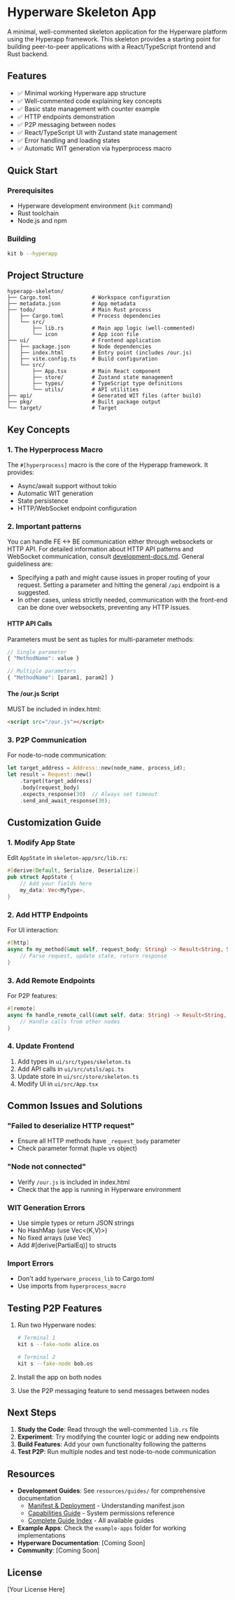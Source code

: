 # Hyperware Skeleton App

A minimal, well-commented skeleton application for the Hyperware platform using the Hyperapp framework. This skeleton provides a starting point for building peer-to-peer applications with a React/TypeScript frontend and Rust backend.

## Features

- ✅ Minimal working Hyperware app structure
- ✅ Well-commented code explaining key concepts
- ✅ Basic state management with counter example
- ✅ HTTP endpoints demonstration
- ✅ P2P messaging between nodes
- ✅ React/TypeScript UI with Zustand state management
- ✅ Error handling and loading states
- ✅ Automatic WIT generation via hyperprocess macro

## Quick Start

### Prerequisites

- Hyperware development environment (`kit` command)
- Rust toolchain
- Node.js and npm

### Building

   ```bash
   kit b --hyperapp
   ```


## Project Structure

```
hyperapp-skeleton/
├── Cargo.toml             # Workspace configuration
├── metadata.json          # App metadata
├── todo/                  # Main Rust process
│   ├── Cargo.toml         # Process dependencies
│   └── src/
│       ├── lib.rs         # Main app logic (well-commented)
│       └── icon           # App icon file
├── ui/                    # Frontend application
│   ├── package.json       # Node dependencies
│   ├── index.html         # Entry point (includes /our.js)
│   ├── vite.config.ts     # Build configuration
│   └── src/
│       ├── App.tsx        # Main React component
│       ├── store/         # Zustand state management
│       ├── types/         # TypeScript type definitions
│       └── utils/         # API utilities
├── api/                   # Generated WIT files (after build)
├── pkg/                   # Built package output
└── target/                # Target  
```

## Key Concepts

### 1. The Hyperprocess Macro

The `#[hyperprocess]` macro is the core of the Hyperapp framework. It provides:
- Async/await support without tokio
- Automatic WIT generation
- State persistence
- HTTP/WebSocket endpoint configuration

### 2. Important patterns
You can handle FE <-> BE communication either through websockets or HTTP API. For detailed information about HTTP API patterns and WebSocket communication, consult [development-docs.md](development-docs.md#L167). General guideliness are:
- Specifying a path and might cause issues in proper routing of your request. Setting a parameter and hitting the general `/api` endpoint is a suggested.
- In other cases, unless strictly needed, communication with the front-end can be done over websockets, preventing any HTTP issues.

#### HTTP API Calls
Parameters must be sent as tuples for multi-parameter methods:
```typescript
// Single parameter
{ "MethodName": value }

// Multiple parameters  
{ "MethodName": [param1, param2] }
```

#### The /our.js Script
MUST be included in index.html:
```html
<script src="/our.js"></script>
```

### 3. P2P Communication

For node-to-node communication:
```rust
let target_address = Address::new(node_name, process_id);
let result = Request::new()
    .target(target_address)
    .body(request_body)
    .expects_response(30)  // Always set timeout
    .send_and_await_response(30);
```

## Customization Guide

### 1. Modify App State

Edit `AppState` in `skeleton-app/src/lib.rs`:
```rust
#[derive(Default, Serialize, Deserialize)]
pub struct AppState {
    // Add your fields here
    my_data: Vec<MyType>,
}
```

### 2. Add HTTP Endpoints

For UI interaction:
```rust
#[http]
async fn my_method(&mut self, request_body: String) -> Result<String, String> {
    // Parse request, update state, return response
}
```

### 3. Add Remote Endpoints

For P2P features:
```rust
#[remote]
async fn handle_remote_call(&mut self, data: String) -> Result<String, String> {
    // Handle calls from other nodes
}
```

### 4. Update Frontend

1. Add types in `ui/src/types/skeleton.ts`
2. Add API calls in `ui/src/utils/api.ts`
3. Update store in `ui/src/store/skeleton.ts`
4. Modify UI in `ui/src/App.tsx`

## Common Issues and Solutions

### "Failed to deserialize HTTP request"
- Ensure all HTTP methods have `_request_body` parameter
- Check parameter format (tuple vs object)

### "Node not connected"
- Verify `/our.js` is included in index.html
- Check that the app is running in Hyperware environment

### WIT Generation Errors
- Use simple types or return JSON strings
- No HashMap (use Vec<(K,V)>)
- No fixed arrays (use Vec<T>)
- Add #[derive(PartialEq)] to structs

### Import Errors
- Don't add `hyperware_process_lib` to Cargo.toml
- Use imports from `hyperprocess_macro`

## Testing P2P Features

1. Run two Hyperware nodes:
   ```bash
   # Terminal 1
   kit s --fake-node alice.os
   
   # Terminal 2  
   kit s --fake-node bob.os
   ```

2. Install the app on both nodes
3. Use the P2P messaging feature to send messages between nodes

## Next Steps

1. **Study the Code**: Read through the well-commented `lib.rs` file
2. **Experiment**: Try modifying the counter logic or adding new endpoints
3. **Build Features**: Add your own functionality following the patterns
4. **Test P2P**: Run multiple nodes and test node-to-node communication

## Resources

- **Development Guides**: See `resources/guides/` for comprehensive documentation
  - [Manifest & Deployment](resources/guides/08-MANIFEST-AND-DEPLOYMENT.md) - Understanding manifest.json
  - [Capabilities Guide](resources/guides/09-CAPABILITIES-GUIDE.md) - System permissions reference
  - [Complete Guide Index](resources/guides/README.md) - All available guides
- **Example Apps**: Check the `example-apps` folder for working implementations
- **Hyperware Documentation**: [Coming Soon]
- **Community**: [Coming Soon]

## License

[Your License Here]
